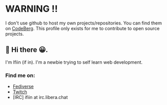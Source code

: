 # WARNING !!
I don't use github to host my own projects/repositories.
You can find them on [CodeBerg](https://codeberg.org/ifiinlist).
This profile only exists for me to contribute to open source projects.

## 👋 Hi there 😀.

I'm Ifiin (if in). I'm a newbie trying to self learn web development.

### Find me on:

- [Fediverse](https://mastodon.social/@ifiinlist)
- [Twitch](https://twitch.tv/ifiinlist)
- [IRC] ifiin at irc.libera.chat
